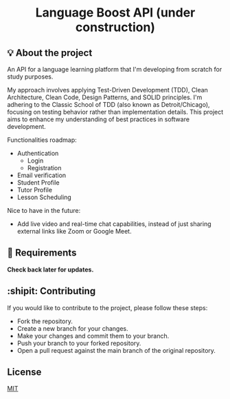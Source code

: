 <h1 align="center">Language Boost API (under construction)</h1>

## :bulb: About the project

An API for a language learning platform that I'm developing from scratch for study purposes.

My approach involves applying Test-Driven Development (TDD), Clean Architecture, Clean Code, Design Patterns, and SOLID principles. I'm adhering to the Classic School of TDD (also known as Detroit/Chicago), focusing on testing behavior rather than implementation details. This project aims to enhance my understanding of best practices in software development.

Functionalities roadmap:
- Authentication
  - Login
  - Registration
- Email verification
- Student Profile
- Tutor Profile
- Lesson Scheduling

Nice to have in the future:
- Add live video and real-time chat capabilities, instead of just sharing external links like Zoom or Google Meet.

## :dart: Requirements

**Check back later for updates.**


## :shipit: Contributing

If you would like to contribute to the project, please follow these steps:

- Fork the repository.
- Create a new branch for your changes.
- Make your changes and commit them to your branch.
- Push your branch to your forked repository.
- Open a pull request against the main branch of the original repository.

## License

[MIT](https://choosealicense.com/licenses/mit/)
